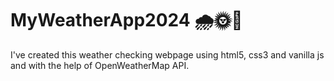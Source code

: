 # MyWeatherApp2024 🌧🌞🌙
I've created this weather checking webpage using html5, css3 and vanilla js and with the help of OpenWeatherMap API.
